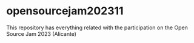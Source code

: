 # opensourcejam202311
This repository has everything related with the participation on the Open Source Jam 2023 (Alicante)
